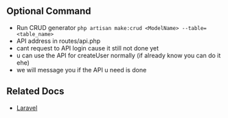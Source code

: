 ## Optional Command

-   Run CRUD generator `php artisan make:crud <ModelName> --table=<table_name>`
-   API address in routes/api.php
-   cant request to API login cause it still not done yet
-   u can use the API for createUser normally (if already know you can do it ehe)
-   we will message you if the API u need is done


## Related Docs

-   [Laravel](https://laravel.com/docs/11.x)
